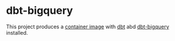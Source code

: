 # dbt-bigquery

This project produces a [container image](https://github.com/brainstation-au/dbt-bigquery/pkgs/container/dbt-bigquery) with [dbt](https://docs.getdbt.com/dbt-cli/installation) abd [dbt-bigquery](https://docs.getdbt.com/reference/resource-configs/bigquery-configs) installed.
